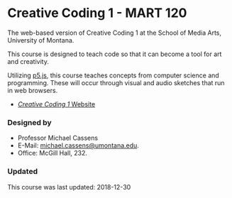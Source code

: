# Creative Coding 1 - MART 120

The web-based version of Creative Coding 1 at the School of Media Arts, University of Montana.

This course is designed to teach code so that it can become a tool for art and creativity.

Utilizing [p5.js](https://p5js.org), this course teaches concepts from computer science and programming. These will occur through visual and audio sketches that run in web browsers.

- [_Creative Coding 1_ Website](https://montana-media-arts.github.io/creative-coding-1/)


### Designed by

- Professor Michael Cassens
- E-Mail: [michael.cassens@umontana.edu](mailto:michael.cassens@umontana.edu).
- Office: McGill Hall, 232.


### Updated

This course was last updated: 2018-12-30
